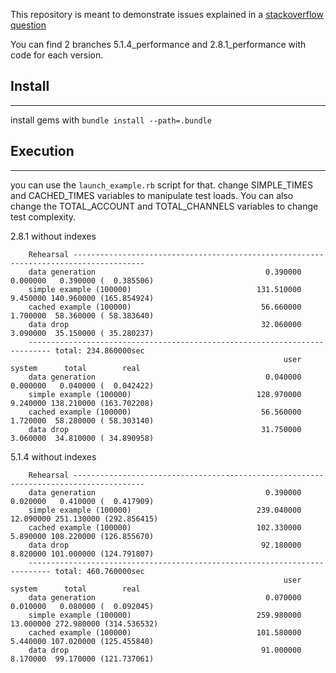 This repository is meant to demonstrate issues explained in a [stackoverflow question](http://stackoverflow.com/questions/40792073/upgrade-mongoid-2-8-1-to-5-1-4-drops-performance)

You can find 2 branches 5.1.4_performance and 2.8.1_performance with code for each version.

## Install
-----------

install gems with `bundle install --path=.bundle`

## Execution
------------

you can use the `launch_example.rb` script for that.
change SIMPLE_TIMES and CACHED_TIMES variables to manipulate test loads.
You can also change the TOTAL_ACCOUNT and TOTAL_CHANNELS variables to change test complexity.



2.8.1 without indexes

        Rehearsal --------------------------------------------------------------------------------------
        data generation                                      0.390000   0.000000   0.390000 (  0.385506)
        simple example (100000)                            131.510000   9.450000 140.960000 (165.854924)
        cached example (100000)                             56.660000   1.700000  58.360000 ( 58.383640)
        data drop                                           32.060000   3.090000  35.150000 ( 35.280237)
        --------------------------------------------------------------------------- total: 234.860000sec
                                                                 user     system      total        real
        data generation                                      0.040000   0.000000   0.040000 (  0.042422)
        simple example (100000)                            128.970000   9.240000 138.210000 (163.702208)
        cached example (100000)                             56.560000   1.720000  58.280000 ( 58.303140)
        data drop                                           31.750000   3.060000  34.810000 ( 34.890958)


5.1.4 without indexes

        Rehearsal --------------------------------------------------------------------------------------
        data generation                                      0.390000   0.020000   0.410000 (  0.417909)
        simple example (100000)                            239.040000  12.090000 251.130000 (292.856415)
        cached example (100000)                            102.330000   5.890000 108.220000 (126.855670)
        data drop                                           92.180000   8.820000 101.000000 (124.791807)
        --------------------------------------------------------------------------- total: 460.760000sec
                                                                 user     system      total        real
        data generation                                      0.070000   0.010000   0.080000 (  0.092045)
        simple example (100000)                            259.980000  13.000000 272.980000 (314.536532)
        cached example (100000)                            101.580000   5.440000 107.020000 (125.455840)
        data drop                                           91.000000   8.170000  99.170000 (121.737061)


